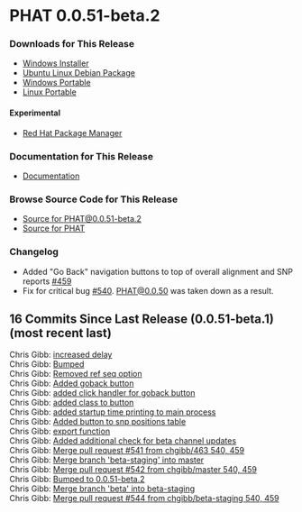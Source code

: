 # PHAT 0.0.51-beta.2
### Downloads for This Release
* [Windows Installer](https://github.com/chgibb/PHAT/releases/download/0.0.51-beta.2/phat-win32-x64-setup.exe)  
* [Ubuntu Linux Debian Package](https://github.com/chgibb/PHAT/releases/download/0.0.51-beta.2/phat_0.0.51.beta.2_amd64.deb)  
* [Windows Portable](https://github.com/chgibb/PHAT/releases/download/0.0.51-beta.2/phat-win32-x64-portable.zip)  
* [Linux Portable](https://github.com/chgibb/PHAT/releases/download/0.0.51-beta.2/phat-linux-x64-portable.tar.gz)
#### Experimental
* [Red Hat Package Manager](https://github.com/chgibb/PHAT/releases/download/0.0.51-beta.2/phat-0.0.51-beta.2.x86_64.rpm)

### Documentation for This Release
* [Documentation](https://chgibb.github.io/PHATDocs/docs/releases/0.0.51-beta.2/home)

### Browse Source Code for This Release
* [Source for PHAT@0.0.51-beta.2](https://github.com/chgibb/PHAT/tree/0.0.51-beta.2)
* [Source for PHAT](https://github.com/chgibb/PHAT)

### Changelog
* Added "Go Back" navigation buttons to top of overall alignment and SNP reports [#459](https://github.com/chgibb/PHAT/issues/459)  
* Fix for critical bug [#540](https://github.com/chgibb/PHAT/issues/540). PHAT@0.0.50 was taken down as a result.  
## 16 Commits Since Last Release (0.0.51-beta.1) (most recent last)  
Chris Gibb: [increased delay](https://github.com/chgibb/PHAT/commit/c8749d2be3ce871011f901c2071343712b714e36)  
Chris Gibb: [Bumped](https://github.com/chgibb/PHAT/commit/94d46728f39eac072b313d8bcb3a3f1a28ebbcbe)  
Chris Gibb: [Removed ref seq option](https://github.com/chgibb/PHAT/commit/a2ca88a35eb3e5695c2767feb00d67d1b077041e)  
Chris Gibb: [Added goback button](https://github.com/chgibb/PHAT/commit/96de27d34c54fef2a07429cfdc16404c92983986)  
Chris Gibb: [added click handler for goback button](https://github.com/chgibb/PHAT/commit/23a3c880a87e9e6482ab17d4a9487b4758acda70)  
Chris Gibb: [added class to button](https://github.com/chgibb/PHAT/commit/191850cbffa4f1e687757b1041b5f6a77323afd9)  
Chris Gibb: [added startup time printing to main process](https://github.com/chgibb/PHAT/commit/d1b4b7c6c95d62b0f104ab1aa872dee3774e4b4b)  
Chris Gibb: [Added button to snp positions table](https://github.com/chgibb/PHAT/commit/3f8ca93121b7fa94b5f02b06b50b9d56cf07edab)  
Chris Gibb: [export function](https://github.com/chgibb/PHAT/commit/cb18b78cf3bc1889eabbcb2114e714ca1e1e7732)  
Chris Gibb: [Added additional check for beta channel updates](https://github.com/chgibb/PHAT/commit/4ce80524177451aa6432e0c5c6f172a30cd15209)  
Chris Gibb: [Merge pull request #541 from chgibb/463  540, 459](https://github.com/chgibb/PHAT/commit/57b6e1ea783c24891dddd4cbe53b37464e6def37)  
Chris Gibb: [Merge branch 'beta-staging' into master](https://github.com/chgibb/PHAT/commit/25c2cf8ea6d5d1fe31c3e90f3da1b3572e5c434b)  
Chris Gibb: [Merge pull request #542 from chgibb/master  540, 459](https://github.com/chgibb/PHAT/commit/33f6ada06207c53d204a746224cd320433c8f3e9)  
Chris Gibb: [Bumped to 0.0.51-beta.2](https://github.com/chgibb/PHAT/commit/c8127adb67c57e837d43f15a6c07af34ca798c15)  
Chris Gibb: [Merge branch 'beta' into beta-staging](https://github.com/chgibb/PHAT/commit/b4145e9a64c65c6b383e0228363e688a7760aa7e)  
Chris Gibb: [Merge pull request #544 from chgibb/beta-staging  540, 459](https://github.com/chgibb/PHAT/commit/0589d9a74a56a7c1cd60424b4cefbf58dc7de245)  
